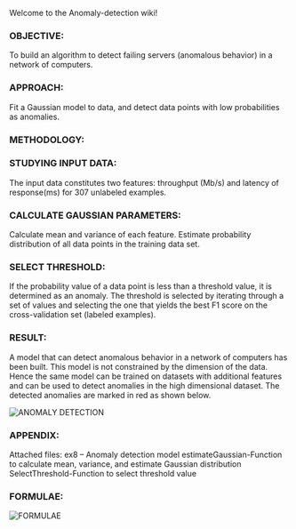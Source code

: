 Welcome to the Anomaly-detection wiki!

### OBJECTIVE: 
To build an algorithm to detect failing servers (anomalous behavior) in a network of computers.

### APPROACH: 
Fit a Gaussian model to data, and detect data points with low probabilities as anomalies.

### METHODOLOGY: 

### STUDYING INPUT DATA:
The input data constitutes two features: throughput (Mb/s) and latency of response(ms) for  307 unlabeled examples. 

### CALCULATE GAUSSIAN PARAMETERS:
Calculate mean and variance of each feature. Estimate probability distribution of all data points in the training data set. 

### SELECT THRESHOLD:
If the probability value of a data point is less than a threshold value, it is determined as an anomaly. The threshold is selected by iterating through a set of values and selecting the one that yields the best F1 score on the cross-validation set (labeled examples). 

### RESULT:
A model that can detect anomalous behavior in a network of computers has been built. This model is not constrained by the dimension of the data. Hence the same model can be trained on datasets with additional features and can be used to detect anomalies in the high dimensional dataset. The detected anomalies are marked in red as shown below.

![ANOMALY DETECTION](https://github.com/thiagunagu/Anomaly-detection/raw/master/anomaly.jpg)

### APPENDIX:

Attached files: 
ex8 – Anomaly detection model
estimateGaussian-Function to calculate mean, variance, and estimate Gaussian distribution
SelectThreshold-Function to select threshold value

### FORMULAE:

![FORMULAE](https://github.com/thiagunagu/Anomaly-detection/raw/master/Formulas.JPG)
